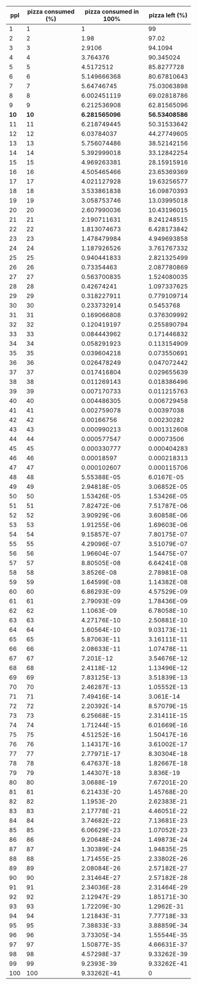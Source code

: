 | ppl | pizza consumed (%) | pizza consumed in 100% | pizza left (%) |
| --- | ------------------ | ---------------------- | -------------- |
| 1   | 1                  | 1                      | 99             |
| 2   | 2                  | 1.98                   | 97.02          |
| 3   | 3                  | 2.9106                 | 94.1094        |
| 4   | 4                  | 3.764376               | 90.345024      |
| 5   | 5                  | 4.5172512              | 85.8277728     |
| 6   | 6                  | 5.149666368            | 80.67810643    |
| 7   | 7                  | 5.64746745             | 75.03063898    |
| 8   | 8                  | 6.002451119            | 69.02818786    |
| 9   | 9                  | 6.212536908            | 62.81565096    |
| **10**  | **10**                 | **6.281565096**            | **56.53408586**    |
| 11  | 11                 | 6.218749445            | 50.31533642    |
| 12  | 12                 | 6.03784037             | 44.27749605    |
| 13  | 13                 | 5.756074486            | 38.52142156    |
| 14  | 14                 | 5.392999018            | 33.12842254    |
| 15  | 15                 | 4.969263381            | 28.15915916    |
| 16  | 16                 | 4.505465466            | 23.65369369    |
| 17  | 17                 | 4.021127928            | 19.63256577    |
| 18  | 18                 | 3.533861838            | 16.09870393    |
| 19  | 19                 | 3.058753746            | 13.03995018    |
| 20  | 20                 | 2.607990036            | 10.43196015    |
| 21  | 21                 | 2.190711631            | 8.241248515    |
| 22  | 22                 | 1.813074673            | 6.428173842    |
| 23  | 23                 | 1.478479984            | 4.949693858    |
| 24  | 24                 | 1.187926526            | 3.761767332    |
| 25  | 25                 | 0.940441833            | 2.821325499    |
| 26  | 26                 | 0.73354463             | 2.087780869    |
| 27  | 27                 | 0.563700835            | 1.524080035    |
| 28  | 28                 | 0.42674241             | 1.097337625    |
| 29  | 29                 | 0.318227911            | 0.779109714    |
| 30  | 30                 | 0.233732914            | 0.5453768      |
| 31  | 31                 | 0.169066808            | 0.376309992    |
| 32  | 32                 | 0.120419197            | 0.255890794    |
| 33  | 33                 | 0.084443962            | 0.171446832    |
| 34  | 34                 | 0.058291923            | 0.113154909    |
| 35  | 35                 | 0.039604218            | 0.073550691    |
| 36  | 36                 | 0.026478249            | 0.047072442    |
| 37  | 37                 | 0.017416804            | 0.029655639    |
| 38  | 38                 | 0.011269143            | 0.018386496    |
| 39  | 39                 | 0.007170733            | 0.011215763    |
| 40  | 40                 | 0.004486305            | 0.006729458    |
| 41  | 41                 | 0.002759078            | 0.00397038     |
| 42  | 42                 | 0.00166756             | 0.00230282     |
| 43  | 43                 | 0.000990213            | 0.001312608    |
| 44  | 44                 | 0.000577547            | 0.00073506     |
| 45  | 45                 | 0.000330777            | 0.000404283    |
| 46  | 46                 | 0.00018597             | 0.000218313    |
| 47  | 47                 | 0.000102607            | 0.000115706    |
| 48  | 48                 | 5.55388E-05            | 6.0167E-05     |
| 49  | 49                 | 2.94818E-05            | 3.06852E-05    |
| 50  | 50                 | 1.53426E-05            | 1.53426E-05    |
| 51  | 51                 | 7.82472E-06            | 7.51787E-06    |
| 52  | 52                 | 3.90929E-06            | 3.60858E-06    |
| 53  | 53                 | 1.91255E-06            | 1.69603E-06    |
| 54  | 54                 | 9.15857E-07            | 7.80175E-07    |
| 55  | 55                 | 4.29096E-07            | 3.51079E-07    |
| 56  | 56                 | 1.96604E-07            | 1.54475E-07    |
| 57  | 57                 | 8.80505E-08            | 6.64241E-08    |
| 58  | 58                 | 3.8526E-08             | 2.78981E-08    |
| 59  | 59                 | 1.64599E-08            | 1.14382E-08    |
| 60  | 60                 | 6.86293E-09            | 4.57529E-09    |
| 61  | 61                 | 2.79093E-09            | 1.78436E-09    |
| 62  | 62                 | 1.1063E-09             | 6.78058E-10    |
| 63  | 63                 | 4.27176E-10            | 2.50881E-10    |
| 64  | 64                 | 1.60564E-10            | 9.03173E-11    |
| 65  | 65                 | 5.87063E-11            | 3.16111E-11    |
| 66  | 66                 | 2.08633E-11            | 1.07478E-11    |
| 67  | 67                 | 7.201E-12              | 3.54676E-12    |
| 68  | 68                 | 2.4118E-12             | 1.13496E-12    |
| 69  | 69                 | 7.83125E-13            | 3.51839E-13    |
| 70  | 70                 | 2.46287E-13            | 1.05552E-13    |
| 71  | 71                 | 7.49416E-14            | 3.061E-14      |
| 72  | 72                 | 2.20392E-14            | 8.57079E-15    |
| 73  | 73                 | 6.25668E-15            | 2.31411E-15    |
| 74  | 74                 | 1.71244E-15            | 6.01669E-16    |
| 75  | 75                 | 4.51252E-16            | 1.50417E-16    |
| 76  | 76                 | 1.14317E-16            | 3.61002E-17    |
| 77  | 77                 | 2.77971E-17            | 8.30304E-18    |
| 78  | 78                 | 6.47637E-18            | 1.82667E-18    |
| 79  | 79                 | 1.44307E-18            | 3.836E-19      |
| 80  | 80                 | 3.0688E-19             | 7.67201E-20    |
| 81  | 81                 | 6.21433E-20            | 1.45768E-20    |
| 82  | 82                 | 1.1953E-20             | 2.62383E-21    |
| 83  | 83                 | 2.17778E-21            | 4.46051E-22    |
| 84  | 84                 | 3.74682E-22            | 7.13681E-23    |
| 85  | 85                 | 6.06629E-23            | 1.07052E-23    |
| 86  | 86                 | 9.20648E-24            | 1.49873E-24    |
| 87  | 87                 | 1.30389E-24            | 1.94835E-25    |
| 88  | 88                 | 1.71455E-25            | 2.33802E-26    |
| 89  | 89                 | 2.08084E-26            | 2.57182E-27    |
| 90  | 90                 | 2.31464E-27            | 2.57182E-28    |
| 91  | 91                 | 2.34036E-28            | 2.31464E-29    |
| 92  | 92                 | 2.12947E-29            | 1.85171E-30    |
| 93  | 93                 | 1.72209E-30            | 1.2962E-31     |
| 94  | 94                 | 1.21843E-31            | 7.77718E-33    |
| 95  | 95                 | 7.38833E-33            | 3.88859E-34    |
| 96  | 96                 | 3.73305E-34            | 1.55544E-35    |
| 97  | 97                 | 1.50877E-35            | 4.66631E-37    |
| 98  | 98                 | 4.57298E-37            | 9.33262E-39    |
| 99  | 99                 | 9.2393E-39             | 9.33262E-41    |
| 100 | 100                | 9.33262E-41            | 0              |
